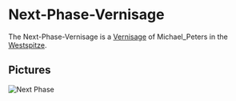 # Next-Phase-Vernisage

The Next-Phase-Vernisage is a [Vernisage](199000012.md) of Michael_Peters in the [Westspitze](2010045.md).

## Pictures

![Next Phase](400000194.jpg)
